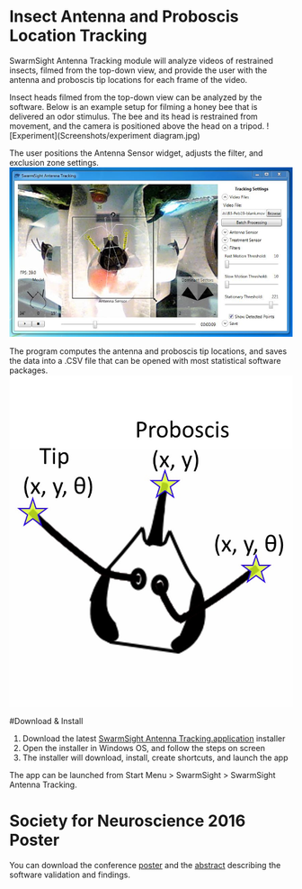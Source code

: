 # Insect Antenna and Proboscis Location Tracking

SwarmSight Antenna Tracking module will analyze videos of restrained insects, filmed from the top-down view, and provide the user with the antenna and proboscis tip locations for each frame of the video.

Insect heads filmed from the top-down view can be analyzed by the software. Below is an example setup for filming a honey bee that is delivered an odor stimulus. The bee and its head is restrained from movement, and the camera is positioned above the head on a tripod.
![Experiment](Screenshots/experiment diagram.jpg)

The user positions the Antenna Sensor widget, adjusts the filter, and exclusion zone settings.
![UI](Screenshots/AntennaTracking.JPG)

The program computes the antenna and proboscis tip locations, and saves the data into a .CSV file that can be opened with most statistical software packages.
![Result](Screenshots/output.jpg)

#Download & Install

1. Download the latest [SwarmSight Antenna Tracking.application](https://cdn.rawgit.com/JustasB/SwarmSight/dc49240819577b2da592037b58b322ce1f179abc/Setup/AntennaTracking/SwarmSight%20Antenna%20Tracking.application) installer
2. Open the installer in Windows OS, and follow the steps on screen
3. The installer will download, install, create shortcuts, and launch the app

The app can be launched from Start Menu > SwarmSight > SwarmSight Antenna Tracking.

# Society for Neuroscience 2016 Poster
You can download the conference [poster](https://github.com/JustasB/SwarmSight/raw/master/Examples/SwarmSight%20Antenna%20Tracking%20Poster.pdf) and the [abstract](https://github.com/JustasB/SwarmSight/raw/master/Examples/SwarmSight%20Antenna%20Tracking%20Abstract.pdf) describing the software validation and findings.
